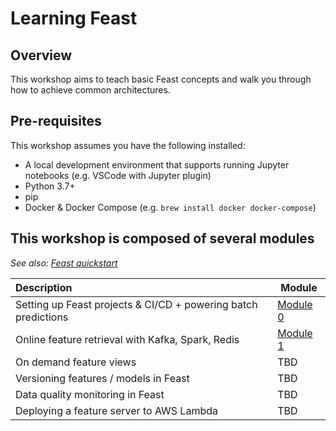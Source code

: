 # Learning Feast

## Overview

This workshop aims to teach basic Feast concepts and walk you through how to achieve common architectures.

## Pre-requisites
This workshop assumes you have the following installed:
- A local development environment that supports running Jupyter notebooks (e.g. VSCode with Jupyter plugin)
- Python 3.7+
- pip
- Docker & Docker Compose (e.g. `brew install docker docker-compose`)

## This workshop is composed of several modules
*See also: [Feast quickstart](https://docs.feast.dev/getting-started/quickstart)*

| Description                                                    | Module                         |
| :------------------------------------------------------------- | ------------------------------ |
| Setting up Feast projects & CI/CD + powering batch predictions | [Module 0](module_0/README.md) |
| Online feature retrieval with Kafka, Spark, Redis              | [Module 1](module_1/README.md) |
| On demand feature views                                        | TBD                            |
| Versioning features / models in Feast                          | TBD                            |
| Data quality monitoring in Feast                               | TBD                            |
| Deploying a feature server to AWS Lambda                       | TBD                            |

